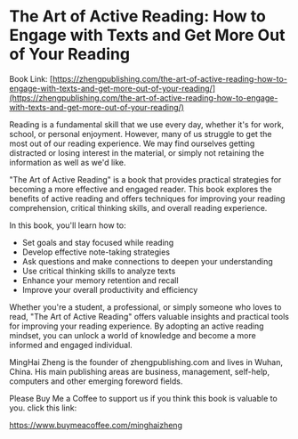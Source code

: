 # The Art of Active Reading: How to Engage with Texts and Get More Out of Your Reading

Book Link: [https://zhengpublishing.com/the-art-of-active-reading-how-to-engage-with-texts-and-get-more-out-of-your-reading/](https://zhengpublishing.com/the-art-of-active-reading-how-to-engage-with-texts-and-get-more-out-of-your-reading/)

Reading is a fundamental skill that we use every day, whether it's for work, school, or personal enjoyment. However, many of us struggle to get the most out of our reading experience. We may find ourselves getting distracted or losing interest in the material, or simply not retaining the information as well as we'd like.

"The Art of Active Reading" is a book that provides practical strategies for becoming a more effective and engaged reader. This book explores the benefits of active reading and offers techniques for improving your reading comprehension, critical thinking skills, and overall reading experience.

In this book, you'll learn how to:

* Set goals and stay focused while reading
* Develop effective note-taking strategies
* Ask questions and make connections to deepen your understanding
* Use critical thinking skills to analyze texts
* Enhance your memory retention and recall
* Improve your overall productivity and efficiency

Whether you're a student, a professional, or simply someone who loves to read, "The Art of Active Reading" offers valuable insights and practical tools for improving your reading experience. By adopting an active reading mindset, you can unlock a world of knowledge and become a more informed and engaged individual.

MingHai Zheng is the founder of zhengpublishing.com and lives in Wuhan, China. His main publishing areas are business, management, self-help, computers and other emerging foreword fields.

Please Buy Me a Coffee to support us if you think this book is valuable to you. click this link:

https://www.buymeacoffee.com/minghaizheng
